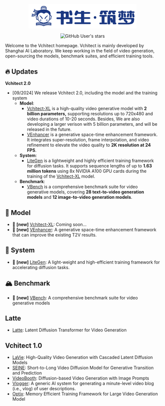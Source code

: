 <div align="center">

<p align="center">
    <picture>
<img src="https://github.com/Vchitect/.github/blob/main/profile/imgs/logo.png?raw=true" width="350">
    </picture>
</p>

<!--<b><font size="6">Vchitect 2.0</font></b>-->

![GitHub User's stars](https://img.shields.io/github/stars/Vchitect)

</div>

Welcome to the Vchitect homepage. Vchitect is mainly developed by Shanghai AI Laboratory. We keep working in the field of video generation, open-sourcing the models, benchmark suites, and efficient training tools.

## 🔥 Updates

**Vchitect 2.0**

- [09/2024] We release Vchitect 2.0, including the model and the training system
  - **Model**: 
    - [Vchitect-XL]() is a high-quality video generative model with **2 billion parameters,** supporting resolutions up to 720x480 and video durations of 10-20 seconds. Besides, We are also developing a larger verison with 5 billion parameters, and will  be released in the future.
    - [VEnhancer](https://github.com/Vchitect/VEnhancer) is a generative space-time enhancement framework. It integrates super-resolution, frame interpolation, and video refinement to elevate the video quality to **2K resolution at 24 FPS**.
  - **System**: 
    - [LiteGen](https://github.com/Vchitect/LiteGen) is a lightweight and highly efficient training framework for diffusion tasks. It supports sequence lengths of up to **1.63 million tokens** using 8x NVIDIA A100 GPU cards during the training of the [Vchitect-XL]() model.
  - **Benchmark**: 
    - [VBench](https://github.com/Vchitect/VBench) is a comprehensive benchmark suite for video generative models, covering **28 text-to-video generation models** and **12 image-to-video generation models**.


## 🎁 Model

- 🎉 **[new]** [Vchitect-XL](): Coming soon...
- 🎉 **[new]** [VEnhancer](https://github.com/Vchitect/VEnhancer): A generative space-time enhancement framework that can improve the existing T2V results.



## 🚀 System

- 🎉 **[new]** [LiteGen](https://github.com/Vchitect/LiteGen): A light-weight and high-efficient training framework for accelerating diffusion tasks.



## 🏔️ Benchmark

- 🎉 **[new]** [VBench](https://github.com/Vchitect/VBench): A comprehensive benchmark suite for video generative models

## Latte
- [Latte](https://github.com/Vchitect/Latte): Latent Diffusion Transformer for Video Generation

## Vchitect 1.0
- [LaVie](https://github.com/Vchitect/LaVie): High-Quality Video Generation with Cascaded Latent Diffusion Models
- [SEINE](https://github.com/Vchitect/SEINE): Short-to-Long Video Diffusion Model for Generative Transition and Prediction
- [VideoBooth](https://github.com/Vchitect/VideoBooth): Diffusion-based Video Generation with Image Prompts
- [Vlogger](https://github.com/Vchitect/Vlogger): A generic AI system for generating a minute-level video blog (i.e., vlog) of user descriptions.
- [Optix](https://github.com/Vchitect/Optix): Memory Efficient Training Framework for Large Video Generation Model
